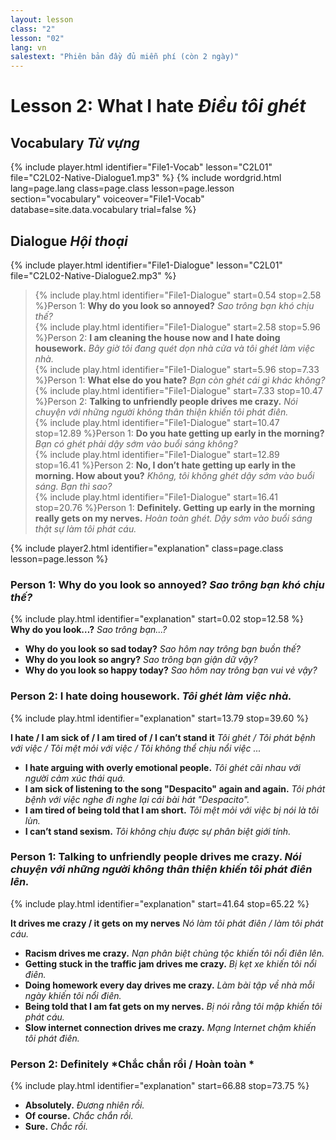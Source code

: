 ```yaml
---
layout: lesson
class: "2"
lesson: "02"
lang: vn
salestext: "Phiên bản đầy đủ miễn phí (còn 2 ngày)"
---
```


# Lesson 2: What I hate *Điều tôi ghét*


## Vocabulary *Từ vựng*
{% include player.html identifier="File1-Vocab" lesson="C2L01" file="C2L02-Native-Dialogue1.mp3" %}
{% include wordgrid.html lang=page.lang
		class=page.class 
		lesson=page.lesson 
		section="vocabulary"
		voiceover="File1-Vocab"
		database=site.data.vocabulary 
		trial=false %}


## Dialogue *Hội thoại*
{% include player.html identifier="File1-Dialogue" lesson="C2L01" file="C2L02-Native-Dialogue2.mp3" %}


> {% include play.html identifier="File1-Dialogue" start=0.54 stop=2.58 %}Person 1: **Why do you look so annoyed?**
*Sao trông bạn khó chịu thế?*  
> {% include play.html identifier="File1-Dialogue" start=2.58 stop=5.96 %}Person 2: **I am cleaning the house now and I hate doing housework.**
*Bây giờ tôi đang quét dọn nhà cửa và tôi ghét làm việc nhà.*   
> {% include play.html identifier="File1-Dialogue" start=5.96 stop=7.33 %}Person 1: **What else do you hate?**
*Bạn còn ghét cái gì khác không?*  
> {% include play.html identifier="File1-Dialogue" start=7.33 stop=10.47 %}Person 2: **Talking to unfriendly people drives me crazy.**
*Nói chuyện với những người không thân thiện khiến tôi phát điên.*  
> {% include play.html identifier="File1-Dialogue" start=10.47 stop=12.89 %}Person 1: **Do you hate getting up early in the morning?**
*Bạn có ghét phải dậy sớm vào buổi sáng không?*  
> {% include play.html identifier="File1-Dialogue" start=12.89 stop=16.41 %}Person 2: **No, I don’t hate getting up early in the morning. How about you?**
*Không, tôi không ghét dậy sớm vào buổi sáng. Bạn thì sao?*  
> {% include play.html identifier="File1-Dialogue" start=16.41 stop=20.76 %}Person 1: **Definitely. Getting up early in the morning really gets on my nerves.**
*Hoàn toàn ghét. Dậy sớm vào buổi sáng thật sự làm tôi phát cáu.*  

{% include player2.html identifier="explanation" class=page.class lesson=page.lesson %}
### Person 1: Why do you look so annoyed? *Sao trông bạn khó chịu thế?*
{% include play.html identifier="explanation" start=0.02 stop=12.58 %} 
**Why do you look…?** *Sao trông bạn...?*

- **Why do you look so sad today?**  *Sao hôm nay trông bạn buồn thế?*
- **Why do you look so angry?**  *Sao trông bạn giận dữ vậy?*
- **Why do you look so happy today?**  *Sao hôm nay trông bạn vui vẻ vậy?*

### Person 2: I hate doing housework. *Tôi ghét làm việc nhà.*
{% include play.html identifier="explanation" start=13.79 stop=39.60 %}

**I hate / I am sick of / I am tired of / I can’t stand it**  *Tôi ghét / Tôi phát bệnh với việc / Tôi mệt mỏi với việc / Tôi không thể chịu nổi việc ...*

- **I hate arguing with overly emotional people.** *Tôi ghét cãi nhau với người cảm xúc thái quá.*
- **I am sick of listening to the song "Despacito" again and again.** *Tôi phát bệnh với việc nghe đi nghe lại cái bài hát "Despacito".*
- **I am tired of being told that I am short.** *Tôi mệt mỏi với việc bị nói là tôi lùn.*
- **I can’t stand sexism.** *Tôi không chịu được sự phân biệt giới tính.*

### Person 1: Talking to unfriendly people drives me crazy. *Nói chuyện với những người không thân thiện khiến tôi phát điên lên.*
{% include play.html identifier="explanation" start=41.64 stop=65.22 %}

**It drives me crazy / it gets on my nerves**  *Nó làm tôi phát điên / làm tôi phát cáu.*

-  **Racism drives me crazy.** *Nạn phân biệt chủng tộc khiến tôi nổi điên lên.*
-  **Getting stuck in the traffic jam drives me crazy.** *Bị kẹt xe khiến tôi nổi điên.*
-  **Doing homework every day drives me crazy.** *Làm bài tập về nhà mỗi ngày khiến tôi nổi điên.*
-  **Being told that I am fat gets on my nerves.** *Bị nói rằng tôi mập khiến tôi phát cáu.*
-  **Slow internet connection drives me crazy.** *Mạng Internet chậm khiến tôi phát điên.*

### Person 2: Definitely *Chắc chắn rồi / Hoàn toàn *
{% include play.html identifier="explanation" start=66.88 stop=73.75 %}

- **Absolutely.** *Đương nhiên rồi.*
- **Of course.** *Chắc chắn rồi.*
- **Sure.** *Chắc rồi.*

